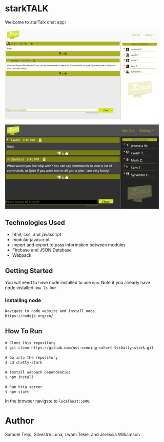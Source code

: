 # starkTALK
Welcome to starTalk chat app!

![image of starTalk chat app](https://raw.githubusercontent.com/nss-evening-cohort-9/chatty-stark/master/assets/readme1.png)

![image of starTalk chat app](https://raw.githubusercontent.com/nss-evening-cohort-9/chatty-stark/master/assets/readme2.png)

## Technologies Used
* html, css, and javascript
* modular javascript
* import and export to pass information between modules
* Firebase and JSON Database
* Webpack

## Getting Started
You will need to have node installed to use `npm`. Note if you already have node installed `How To Run`.
### Installing node
```
Navigate to node website and install node.
https://nodejs.org/en/ 
```
## How To Run
```
# Clone this repository
$ git clone https://github.com/nss-evening-cohort-9/chatty-stark.git

# Go into the repository
$ cd chatty-stark

# Install webpack dependencies 
$ npm install

# Run http server
$ npm start
```
In the browser navigate to `localhost:5000`.


# Author 
       
Samuel Trejo, Silvestre Luna, Lwam Tekie, and Jeressia Williamson
